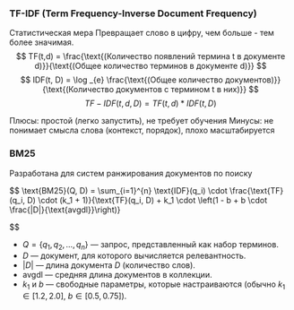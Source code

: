 ### TF-IDF (Term Frequency-Inverse Document Frequency)
Статистическая мера
Превращает слово в цифру, чем больше - тем более значимая.
$$
TF(t,d) = \frac{\text{(Количество появлений термина t в документе d)}}{\text{(Общее количество терминов в документе d)}}
$$
$$
IDF(t, D) = \log _{e} \frac{\text{(Общее количество документов)}}{\text{(Количество документов с термином t в них)}}
$$
$$TF-IDF(t,d,D) = TF(t,d) * IDF(t, D)$$

Плюсы: простой (легко запустить), не требует обучения
Минусы: не понимает смысла слова (контекст, порядок), плохо масштабируется 

### BM25

Разработана для систем ранжирования документов по поиску

$$
\text{BM25}(Q, D) = \sum_{i=1}^{n} \text{IDF}(q_i) \cdot \frac{\text{TF}(q_i, D) \cdot (k_1 + 1)}{\text{TF}(q_i, D) + k_1 \cdot \left(1 - b + b \cdot \frac{|D|}{\text{avgdl}}\right)}

$$

- $Q = \{q_1, q_2, \dots, q_n\}$ — запрос, представленный как набор терминов.
- $D$ — документ, для которого вычисляется релевантность.
- $|D|$ — длина документа $D$ (количество слов).
- $\text{avgdl}$ — средняя длина документов в коллекции.
- $k_1$ и $b$ — свободные параметры, которые настраиваются (обычно $k_1 \in [1.2, 2.0]$, $b \in [0.5, 0.75]$).
